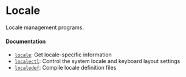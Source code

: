 # Locale

Locale management programs.

#### Documentation
- [`locale`](https://man7.org/linux/man-pages/man1/locale.1.html): Get locale-specific information
- [`localectl`](https://man7.org/linux/man-pages/man1/localectl.1.html): Control the system locale and keyboard layout settings
- [`localedef`](https://man7.org/linux/man-pages/man1/localedef.1.html): Compile locale definition files
